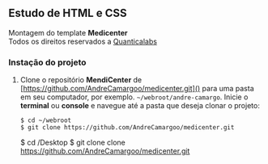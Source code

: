 ## Estudo de HTML e CSS

Montagem do template **Medicenter**  
Todos os direitos reservados a [Quanticalabs](https://themeforest.net/user/quanticalabs?gclid=CjwKCAjwjZmTBhB4EiwAynRmD0X_Rm5Xs4nVysVxhcQWVdB7OPDFfJOByOB71KlTd_hgl2zB8DnvaBoCKuAQAvD_BwE)

### Instação do projeto

1. Clone o repositório **MendiCenter** de [https://github.com/AndreCamargoo/medicenter.git]() para uma pasta em seu computador, por exemplo. `~/webroot/andre-camargo`. Inicie o **terminal** ou **console** e navegue até a pasta que deseja clonar o projeto:
   ```
   $ cd ~/webroot
   $ git clone https://github.com/AndreCamargoo/medicenter.git

   ```
   $ cd /Desktop
   $ git clone clone https://github.com/AndreCamargoo/medicenter.git